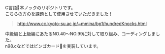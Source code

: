 C言語💯本ノックのリポジトリです。  
こちらの方のを課題として使用させていただきました！

>http://www.cc.kyoto-su.ac.jp/~mmina/bp1/hundredKnocks.html

中級編と上級編にあたるNO.40～NO.99に対して取り組み、コーディングしました。  
n98.cなどではビンゴカード🎉を実装しています。